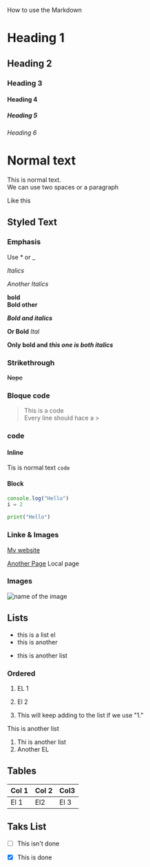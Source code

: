 How to use the Markdown

# Heading 1

## Heading 2

### Heading 3

#### Heading 4

##### Heading 5

###### Heading 6

# Normal text

This is normal text.  
We can use two spaces or a paragraph

Like this

## Styled Text

### Emphasis

Use * or _

*Italics*  

_Another Italics_

**bold**  
__Bold other__

***Bold and italics***

**Or Bold** _Ital_ 

**Only  bold and _this one is both italics_**

### Strikethrough

~~Nope~~

### Bloque code

> This is a code  
> Every line should hace a >


### code

#### Inline 

Tis is normal text `code`

#### Block

```Javascript
console.log("Hello")
i = 2
```
```Python
print("Hello")
```

### Linke & Images

[My website](https://julioferreira.dev)  

[Another Page](another.md) Local page

### Images
![name of the image](image.png)


## Lists

- this is a list el
- this is another

* this is another list

### Ordered
1. EL 1
2. El 2

1. This will keep adding to the list if we use "1."

This is another list
1. Thi is another list
1. Another EL

## Tables

Col 1 | Col 2|  Col3
--- | --- | --- 
El 1 | El2 | El 3

## Taks List
- [ ] This isn't done
- [X] This is done

